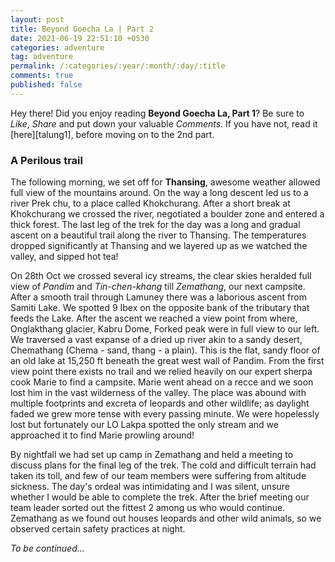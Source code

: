 ```yaml
---
layout: post
title: Beyond Goecha La | Part 2
date: 2021-06-19 22:51:10 +0530
categories: adventure
tag: adventure
permalink: /:categories/:year/:month/:day/:title
comments: true
published: false
---
```


Hey there! Did you enjoy reading **Beyond Goecha La, Part 1**? Be sure to *Like*, *Share* and put down your valuable *Comments*. If you have not, read it [here][talung1], before moving on to the 2nd part.  

### A Perilous trail

The following morning, we set off for **Thansing**, awesome weather allowed full view of the mountains around. On the way a long descent led us to a river Prek chu, to a place called Khokchurang. After a short break at Khokchurang we crossed the river, negotiated a boulder zone and entered a thick forest. The last leg of the trek for the day was a long and gradual ascent on a beautiful trail along the river to Thansing. The temperatures dropped significantly at Thansing and we layered up as we watched the valley, and sipped hot tea!

On 28th Oct we crossed several icy streams, the clear skies heralded full view of *Pandim* and *Tin-chen-khang* till *Zemathang*, our next campsite. After a smooth trail through Lamuney there was a laborious ascent from Samiti Lake. We spotted 9 Ibex on the opposite bank of the tributary that feeds the Lake. After the ascent we reached a view point from where, Onglakthang glacier, Kabru Dome, Forked peak were in full view to our left. We traversed a vast expanse of a dried up river akin to a sandy desert, Chemathang (Chema - sand, thang - a plain). This is the flat, sandy floor of an old lake at 15,250 ft beneath the great west wall of Pandim. From the first view point there exists no trail and we relied heavily on our expert sherpa cook Marie to find a campsite. Marie went ahead on a recce and we soon lost him in the vast wilderness of the valley. The place was abound with multiple footprints and excreta of leopards and other wildlife; as daylight faded we grew more tense with every passing minute. We were hopelessly lost but fortunately our LO Lakpa spotted the only stream and we approached it to find Marie prowling around!

By nightfall we had set up camp in Zemathang and held a meeting to discuss plans for the final leg of the trek. The cold and difficult terrain had taken its toll, and few of our team members were suffering from altitude sickness. The day's ordeal was intimidating and I was silent, unsure whether I would be able to complete the trek. After the brief meeting our team leader sorted out the fittest 2 among us who would continue. Zemathang as we found out houses leopards and other wild animals, so we observed certain safety practices at night.

*To be continued...*
